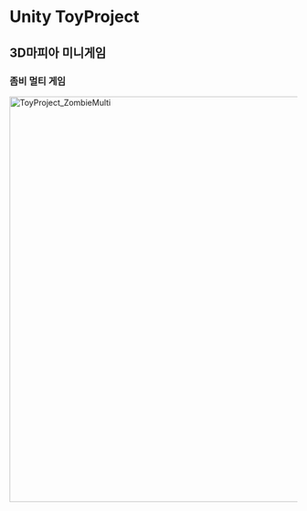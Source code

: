 # Unity ToyProject

## 3D마피아 미니게임
<h3>좀비 멀티 게임</h3>
<img width="711" alt="ToyProject_ZombieMulti" src="https://github.com/YoonKangWook/3D-Mafia-Game/assets/119559938/7b856604-3834-4de2-8ada-a17a3f7f5294">
